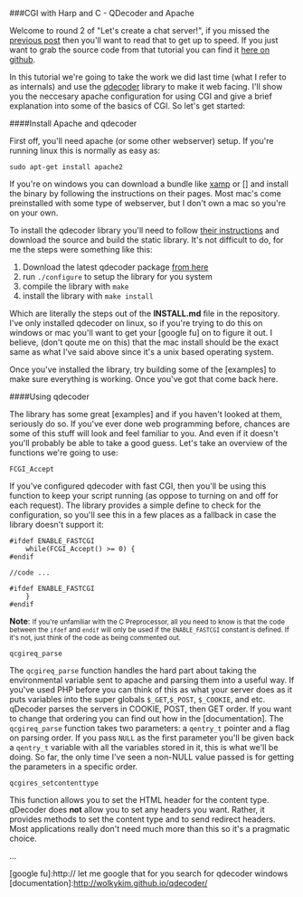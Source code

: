###CGI with Harp and C - QDecoder and Apache

Welcome to round 2 of "Let's create a chat server!", if you missed the [previous post] 
then you'll want to read that to get up to speed. If you just want to grab the
source code from that tutorial you can find it [here on github].

In this tutorial we're going to take the work we did last time (what I refer to as
internals) and use the [qdecoder] library to make it web facing. I'll show you the
neccesary apache configuration for using CGI and give a brief explanation into
some of the basics of CGI. So let's get started:

####Install Apache and qdecoder

First off, you'll need apache (or some other webserver)  setup. If you're running
linux this is normally as easy as:

    sudo apt-get install apache2

If you're on windows you can download a bundle like [xamp] or [] and install the
binary by following the instructions on their pages. Most mac's come preinstalled
with some type of webserver, but I don't own a mac so you're on your own.

To install the qdecoder library you'll need to follow [their instructions] and 
download the source and build the static library. It's not difficult to do, for me
the steps were something like this:

1. Download the latest qdecoder package [from here]
2. run `./configure` to setup the library for you system
3. compile the library with `make`
4. install the library with `make install`

Which are literally the steps out of the **INSTALL.md** file in the repository. 
I've only installed qdecoder on linux, so if you're trying to do this on windows
or mac you'll want to get your [google fu] on to figure it out. I believe, (don't
qoute me on this) that the mac install should be the exact same as what I've said
above since it's a unix based operating system.

Once you've installed the library, try building some of the [examples] to make
sure everything is working. Once you've got that come back here.

####Using qdecoder

The library has some great [examples] and if you haven't looked at them, seriously
do so. If you've ever done web programming before, chances are some of this stuff
will look and feel familiar to you. And even if it doesn't you'll probably be able
to take a good guess. Let's take an overview of the functions we're going to use:

    FCGI_Accept

If you've configured qdecoder with fast CGI, then you'll be using this function
to keep your script running (as oppose to turning on and off for each request).
The library provides a simple define to check for the configuration, so you'll
see this in a few places as a fallback in case the library doesn't support it:

    #ifdef ENABLE_FASTCGI
        while(FCGI_Accept() >= 0) {
    #endif

    //code ...

    #ifdef ENABLE_FASTCGI
        }
    #endif

**Note**: <small>If you're unfamiliar with the C Preprocessor, all you need to know 
is that the code between the `ifdef` and `endif` will only be used if the `ENABLE_FASTCGI`
constant is defined. If it's not, just think of the code as being commented out.</small>

    qcgireq_parse

The `qcgireq_parse` function handles the hard part about taking the environmental
variable sent to apache and parsing them into a useful way. If you've used PHP before
you can think of this as what your server does as it puts variables into the super
globals `$_GET`,`$_POST`, `$_COOKIE`, and etc. qDecoder parses the servers in 
COOKIE, POST, then GET order. If you want to change that ordering you can find out
how in the [documentation]. The `qcgireq_parse` function takes two parameters:
a `qentry_t` pointer and a flag on parsing order. If you pass `NULL` as the first 
parameter you'll be given back a `qentry_t` variable with all the variables stored
in it, this is what we'll be doing. So far, the only time I've seen a non-NULL value
passed is for getting the parameters in a specific order.

    qcgires_setcontenttype

This function allows you to set the HTML header for the content type. qDecoder does
**not** allow you to set any headers you want. Rather, it provides methods to set
the content type and to send redirect headers. Most applications really don't need
much more than this so it's a pragmatic choice. 

...

[Harp]:http://harpjs.com
[qdecoder]:http://www.qdecoder.org/wiki/qdecoder
[here on github]:https://github.com/EJEHardenberg/chat-tutorial
[previous post]:http://www.ethanjoachimeldridge.info/tech-blog/cgi-c-harp-1
[xamp]:
[]:
[their instructions]:
[examples]:http://www.qdecoder.org/releases/current/examples/
[from here]:https://github.com/wolkykim/qdecoder
[google fu]:http:// let me google that for you search for qdecoder windows
[documentation]:http://wolkykim.github.io/qdecoder/